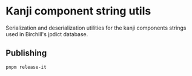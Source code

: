 # Kanji component string utils

Serialization and deserialization utilities for the kanji components strings
used in Birchill's jpdict database.

## Publishing

```
pnpm release-it
```
